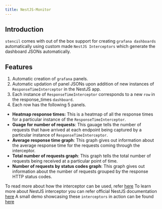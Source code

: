```yaml
---
title: NestJS-Monitor 
---
```


<head>
  <title>Stencil Features</title>
</head>
<p>

## Introduction

`stencil` comes with out of the box support for creating `grafana dashboards` automatically using custom made `NestJS Interceptors` which generate the dashboard JSONs automatically.

## Features

1. Automatic creation of `grafana` panels.
2. Automatic updation of panel JSONs upon addition of new instances of `ResponseTimeInterceptor` in the NestJS app.
3. Each instance of `ResponseTimeInterceptor` corresponds to a new `row` in the response_times `dashboard`.
4. Each row has the following 5 panels.
- **Heatmap response times:** This is a heatmap of all the response times for a particular instance of the `ResponseTimeInterceptor`.
- **Guage for number of requests**: This gauage tells the number of requests that have arrived at each endpoint being captured by a particular instance of `ResponseTimeInterceptor`.
- **Average response time graph**: This graph gives out information about the average response time for the requests coming through the interceptor.
- **Total number of requests graph**: This graph tells the total number of requests being received at a particular point of time.
- **Number of requests by status codes graph**: This graph gives out information about the number of requests grouped by the response HTTP status codes.

To read more about how the interceptor can be used, refer [here](https://github.com/techsavvyash/nestjs-monitor#usage)
To learn more about NestJS interceptor you can refer official NestJS documentation [here](https://docs.nestjs.com/interceptors)
A small demo showcasing these `interceptors` in action can be found [here](https://drive.google.com/file/d/1KSxZdQzUU8SJmpmLHPpUSrRpnsL4aQY2/view?usp=sharing)
</p>